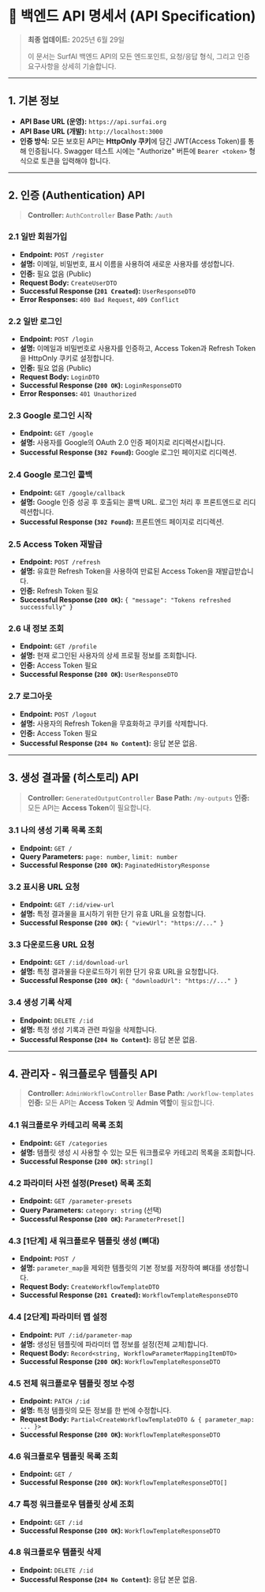 # 📡 백엔드 API 명세서 (API Specification)

> **최종 업데이트:** 2025년 6월 29일
>
> 이 문서는 SurfAI 백엔드 API의 모든 엔드포인트, 요청/응답 형식, 그리고 인증 요구사항을 상세히 기술합니다.

---

## 1. 기본 정보

-   **API Base URL (운영):** `https://api.surfai.org`
-   **API Base URL (개발):** `http://localhost:3000`
-   **인증 방식:** 모든 보호된 API는 **HttpOnly 쿠키**에 담긴 JWT(Access Token)를 통해 인증됩니다. Swagger 테스트 시에는 "Authorize" 버튼에 `Bearer <token>` 형식으로 토큰을 입력해야 합니다.

---

## 2. 인증 (Authentication) API

> **Controller:** `AuthController`
> **Base Path:** `/auth`

### 2.1 일반 회원가입
-   **Endpoint:** `POST /register`
-   **설명:** 이메일, 비밀번호, 표시 이름을 사용하여 새로운 사용자를 생성합니다.
-   **인증:** 필요 없음 (Public)
-   **Request Body:** `CreateUserDTO`
-   **Successful Response (`201 Created`):** `UserResponseDTO`
-   **Error Responses:** `400 Bad Request`, `409 Conflict`

### 2.2 일반 로그인
-   **Endpoint:** `POST /login`
-   **설명:** 이메일과 비밀번호로 사용자를 인증하고, Access Token과 Refresh Token을 HttpOnly 쿠키로 설정합니다.
-   **인증:** 필요 없음 (Public)
-   **Request Body:** `LoginDTO`
-   **Successful Response (`200 OK`):** `LoginResponseDTO`
-   **Error Responses:** `401 Unauthorized`

### 2.3 Google 로그인 시작
-   **Endpoint:** `GET /google`
-   **설명:** 사용자를 Google의 OAuth 2.0 인증 페이지로 리디렉션시킵니다.
-   **Successful Response (`302 Found`):** Google 로그인 페이지로 리디렉션.

### 2.4 Google 로그인 콜백
-   **Endpoint:** `GET /google/callback`
-   **설명:** Google 인증 성공 후 호출되는 콜백 URL. 로그인 처리 후 프론트엔드로 리디렉션합니다.
-   **Successful Response (`302 Found`):** 프론트엔드 페이지로 리디렉션.

### 2.5 Access Token 재발급
-   **Endpoint:** `POST /refresh`
-   **설명:** 유효한 Refresh Token을 사용하여 만료된 Access Token을 재발급받습니다.
-   **인증:** Refresh Token 필요
-   **Successful Response (`200 OK`):** `{ "message": "Tokens refreshed successfully" }`

### 2.6 내 정보 조회
-   **Endpoint:** `GET /profile`
-   **설명:** 현재 로그인된 사용자의 상세 프로필 정보를 조회합니다.
-   **인증:** Access Token 필요
-   **Successful Response (`200 OK`):** `UserResponseDTO`

### 2.7 로그아웃
-   **Endpoint:** `POST /logout`
-   **설명:** 사용자의 Refresh Token을 무효화하고 쿠키를 삭제합니다.
-   **인증:** Access Token 필요
-   **Successful Response (`204 No Content`):** 응답 본문 없음.

---

## 3. 생성 결과물 (히스토리) API

> **Controller:** `GeneratedOutputController`
> **Base Path:** `/my-outputs`
> **인증:** 모든 API는 **Access Token**이 필요합니다.

### 3.1 나의 생성 기록 목록 조회
-   **Endpoint:** `GET /`
-   **Query Parameters:** `page: number`, `limit: number`
-   **Successful Response (`200 OK`):** `PaginatedHistoryResponse`

### 3.2 표시용 URL 요청
-   **Endpoint:** `GET /:id/view-url`
-   **설명:** 특정 결과물을 표시하기 위한 단기 유효 URL을 요청합니다.
-   **Successful Response (`200 OK`):** `{ "viewUrl": "https://..." }`

### 3.3 다운로드용 URL 요청
-   **Endpoint:** `GET /:id/download-url`
-   **설명:** 특정 결과물을 다운로드하기 위한 단기 유효 URL을 요청합니다.
-   **Successful Response (`200 OK`):** `{ "downloadUrl": "https://..." }`

### 3.4 생성 기록 삭제
-   **Endpoint:** `DELETE /:id`
-   **설명:** 특정 생성 기록과 관련 파일을 삭제합니다.
-   **Successful Response (`204 No Content`):** 응답 본문 없음.

---

## 4. 관리자 - 워크플로우 템플릿 API

> **Controller:** `AdminWorkflowController`
> **Base Path:** `/workflow-templates`
> **인증:** 모든 API는 **Access Token** 및 **Admin 역할**이 필요합니다.

### 4.1 워크플로우 카테고리 목록 조회
-   **Endpoint:** `GET /categories`
-   **설명:** 템플릿 생성 시 사용할 수 있는 모든 워크플로우 카테고리 목록을 조회합니다.
-   **Successful Response (`200 OK`):** `string[]`

### 4.2 파라미터 사전 설정(Preset) 목록 조회
-   **Endpoint:** `GET /parameter-presets`
-   **Query Parameters:** `category: string` (선택)
-   **Successful Response (`200 OK`):** `ParameterPreset[]`

### 4.3 [1단계] 새 워크플로우 템플릿 생성 (뼈대)
-   **Endpoint:** `POST /`
-   **설명:** `parameter_map`을 제외한 템플릿의 기본 정보를 저장하여 뼈대를 생성합니다.
-   **Request Body:** `CreateWorkflowTemplateDTO`
-   **Successful Response (`201 Created`):** `WorkflowTemplateResponseDTO`

### 4.4 [2단계] 파라미터 맵 설정
-   **Endpoint:** `PUT /:id/parameter-map`
-   **설명:** 생성된 템플릿에 파라미터 맵 정보를 설정(전체 교체)합니다.
-   **Request Body:** `Record<string, WorkflowParameterMappingItemDTO>`
-   **Successful Response (`200 OK`):** `WorkflowTemplateResponseDTO`

### 4.5 전체 워크플로우 템플릿 정보 수정
-   **Endpoint:** `PATCH /:id`
-   **설명:** 특정 템플릿의 모든 정보를 한 번에 수정합니다.
-   **Request Body:** `Partial<CreateWorkflowTemplateDTO & { parameter_map: ... }>`
-   **Successful Response (`200 OK`):** `WorkflowTemplateResponseDTO`

### 4.6 워크플로우 템플릿 목록 조회
-   **Endpoint:** `GET /`
-   **Successful Response (`200 OK`):** `WorkflowTemplateResponseDTO[]`

### 4.7 특정 워크플로우 템플릿 상세 조회
-   **Endpoint:** `GET /:id`
-   **Successful Response (`200 OK`):** `WorkflowTemplateResponseDTO`

### 4.8 워크플로우 템플릿 삭제
-   **Endpoint:** `DELETE /:id`
-   **Successful Response (`204 No Content`):** 응답 본문 없음.